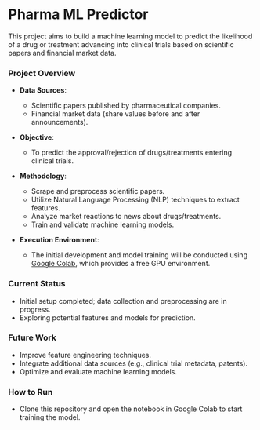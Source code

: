 # Pharma ML Predictor

This project aims to build a machine learning model to predict the likelihood of a drug or treatment advancing into clinical trials based on scientific papers and financial market data.

### Project Overview

- **Data Sources**: 
  - Scientific papers published by pharmaceutical companies.
  - Financial market data (share values before and after announcements).

- **Objective**:
  - To predict the approval/rejection of drugs/treatments entering clinical trials.

- **Methodology**:
  - Scrape and preprocess scientific papers.
  - Utilize Natural Language Processing (NLP) techniques to extract features.
  - Analyze market reactions to news about drugs/treatments.
  - Train and validate machine learning models.

- **Execution Environment**:
  - The initial development and model training will be conducted using [Google Colab](https://colab.research.google.com/), which provides a free GPU environment.

### Current Status

- Initial setup completed; data collection and preprocessing are in progress.
- Exploring potential features and models for prediction.

### Future Work

- Improve feature engineering techniques.
- Integrate additional data sources (e.g., clinical trial metadata, patents).
- Optimize and evaluate machine learning models.

### How to Run

- Clone this repository and open the notebook in Google Colab to start training the model.
